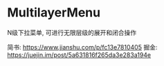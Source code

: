 # MultilayerMenu
N级下拉菜单, 可进行无限层级的展开和闭合操作


简书: https://www.jianshu.com/p/fc13e7810405
掘金: https://juejin.im/post/5a631816f265da3e283a194e
